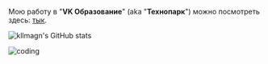 Мою работу в "**VK Образование**" (aka "**Технопарк**") можно посмотреть здесь: [тык](https://github.com/kllmagn-park).

![kllmagn's GitHub stats](https://github-readme-stats.vercel.app/api?username=kllmagn&show_icons=true&theme=dark)

![coding](https://media.giphy.com/media/JIX9t2j0ZTN9S/giphy.gif "cat playing with ball")
